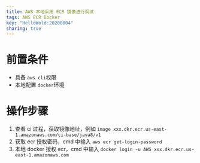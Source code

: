 ```yaml
---
title: AWS 本地采用 ECR 镜像进行调试
tags: AWS ECR Docker
key: "HelloWold:20200804"
sharing: true
---
```


# 前置条件

- 具备 `aws cli`权限
- 本地配置 `docker`环境

# 操作步骤

1. 查看 ci 过程，获取镜像地址，例如 `image xxx.dkr.ecr.us-east-1.amazonaws.com/ci-base/java8/v1`
2. 获取 ecr 授权密码，cmd 中输入 `aws ecr get-login-password`
3. 本地 docker 授权 ecr，cmd 中输入 `docker login -u AWS xxx.dkr.ecr.us-east-1.amazonaws.com`
